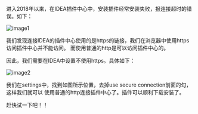 进入2018年以来，在IDEA插件中心中，安装插件经常安装失败，报连接超时的错误。如下：

![image1](http://testimage.alwaysnb.com/blog/20180802092006.png)

我们发现连接IDEA的插件中心使用的是https的链接，我们在浏览器中使用https访问插件中心并不能访问。
而使用普通的http是可以访问插件中心的。

因此，我们需要在IDEA中设置不使用https。具体如下：

![image2](http://testimage.alwaysnb.com/blog/20180802092941.png)

我们在settings中，找到如图所示位置，去掉use secure connection前面的勾，这样我们就可以
使用普通的http连接插件中心了。插件可以顺利下载安装了。

赶快试一下吧！！